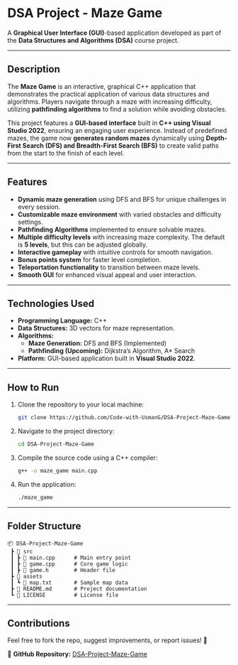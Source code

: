 # DSA Project - Maze Game

A **Graphical User Interface (GUI)**-based application developed as part of the **Data Structures and Algorithms (DSA)** course project.

---

## Description

The **Maze Game** is an interactive, graphical C++ application that demonstrates the practical application of various data structures and algorithms. Players navigate through a maze with increasing difficulty, utilizing **pathfinding algorithms** to find a solution while avoiding obstacles.

This project features a **GUI-based interface** built in **C++ using Visual Studio 2022**, ensuring an engaging user experience. Instead of predefined mazes, the game now **generates random mazes** dynamically using **Depth-First Search (DFS) and Breadth-First Search (BFS)** to create valid paths from the start to the finish of each level.

---

## Features

- **Dynamic maze generation** using DFS and BFS for unique challenges in every session.
- **Customizable maze environment** with varied obstacles and difficulty settings.
- **Pathfinding Algorithms** implemented to ensure solvable mazes.
- **Multiple difficulty levels** with increasing maze complexity. The default is **5 levels**, but this can be adjusted globally.
- **Interactive gameplay** with intuitive controls for smooth navigation.
- **Bonus points system** for faster level completion.
- **Teleportation functionality** to transition between maze levels.
- **Smooth GUI** for enhanced visual appeal and user interaction.

---

## Technologies Used

- **Programming Language:** C++
- **Data Structures:** 3D vectors for maze representation.
- **Algorithms:**  
  - **Maze Generation:** DFS and BFS (Implemented)  
  - **Pathfinding (Upcoming):** Dijkstra’s Algorithm, A* Search  
- **Platform:** GUI-based application built in **Visual Studio 2022**.

---

## How to Run

1. Clone the repository to your local machine:
    ```sh
    git clone https://github.com/Code-with-UsmanG/DSA-Project-Maze-Game.git
    ```

2. Navigate to the project directory:
    ```sh
    cd DSA-Project-Maze-Game
    ```

3. Compile the source code using a C++ compiler:
    ```sh
    g++ -o maze_game main.cpp
    ```

4. Run the application:
    ```sh
    ./maze_game
    ```

---

## Folder Structure

```plaintext
📦 DSA-Project-Maze-Game
 ┣ 📂 src
 ┃ ┣ 📜 main.cpp      # Main entry point
 ┃ ┣ 📜 game.cpp      # Core game logic
 ┃ ┣ 📜 game.h        # Header file
 ┣ 📂 assets
 ┃ ┗ 📜 map.txt       # Sample map data
 ┣ 📜 README.md       # Project documentation
 ┗ 📜 LICENSE         # License file
```
---

## Contributions

Feel free to fork the repo, suggest improvements, or report issues! 🚀  

📌 **GitHub Repository:** [DSA-Project-Maze-Game](https://github.com/Code-with-UsmanG/DSA-Project-Maze-Game)
```
